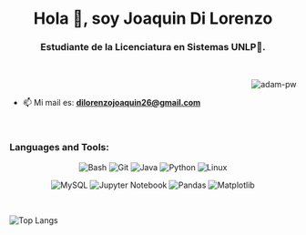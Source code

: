 <h1 align="center">Hola 👋, soy Joaquin Di Lorenzo </h1>
<h3 align="center">Estudiante de la Licenciatura en Sistemas UNLP🌟.</h3>

<br />

<p align="right"><img src="https://github.com/Adam-pw/Adam-pw/blob/main/animation_500_kxa883sd.gif" alt="adam-pw" /></p>

- 📫 Mi mail es: **dilorenzojoaquin26@gmail.com**

<br>

<h3>Languages and Tools:</h3>

<p align="center">
  <img src="https://img.shields.io/badge/-Bash-4EAA25?logo=gnu-bash&logoColor=white" alt="Bash" />
  <img src="https://img.shields.io/badge/-Git-F05032?logo=git&logoColor=white" alt="Git" />
  <img src="https://img.shields.io/badge/-Java-007396?logo=java&logoColor=white" alt="Java" />
  <img src="https://img.shields.io/badge/-Python-3776AB?logo=python&logoColor=white" alt="Python" />
  <img src="https://img.shields.io/badge/-Linux-FCC624?logo=linux&logoColor=white" alt="Linux" />
</p>
<p align="center">
  <img src="https://img.shields.io/badge/-MySQL-4479A1?logo=mysql&logoColor=white" alt="MySQL" />
  <img src="https://img.shields.io/badge/-Jupyter-FF6F00?logo=jupyter&logoColor=white" alt="Jupyter Notebook" />
  <img src="https://img.shields.io/badge/-Pandas-150458?logo=pandas&logoColor=white" alt="Pandas" />
  <img src="https://img.shields.io/badge/-Matplotlib-005C6B?logo=matplotlib&logoColor=white" alt="Matplotlib" />
</p>

<br>

![Top Langs](https://github-readme-stats.vercel.app/api/top-langs/?username=JoaquinDiLorenzo&layout=compact&theme=transparent)



      

